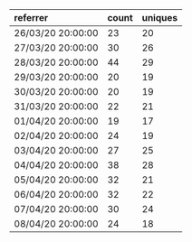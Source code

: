 | referrer          | count | uniques |
| :---------------- | :---- | :------ |
| 26/03/20 20:00:00 | 23    | 20      |
| 27/03/20 20:00:00 | 30    | 26      |
| 28/03/20 20:00:00 | 44    | 29      |
| 29/03/20 20:00:00 | 20    | 19      |
| 30/03/20 20:00:00 | 20    | 19      |
| 31/03/20 20:00:00 | 22    | 21      |
| 01/04/20 20:00:00 | 19    | 17      |
| 02/04/20 20:00:00 | 24    | 19      |
| 03/04/20 20:00:00 | 27    | 25      |
| 04/04/20 20:00:00 | 38    | 28      |
| 05/04/20 20:00:00 | 32    | 21      |
| 06/04/20 20:00:00 | 32    | 22      |
| 07/04/20 20:00:00 | 30    | 24      |
| 08/04/20 20:00:00 | 24    | 18      |